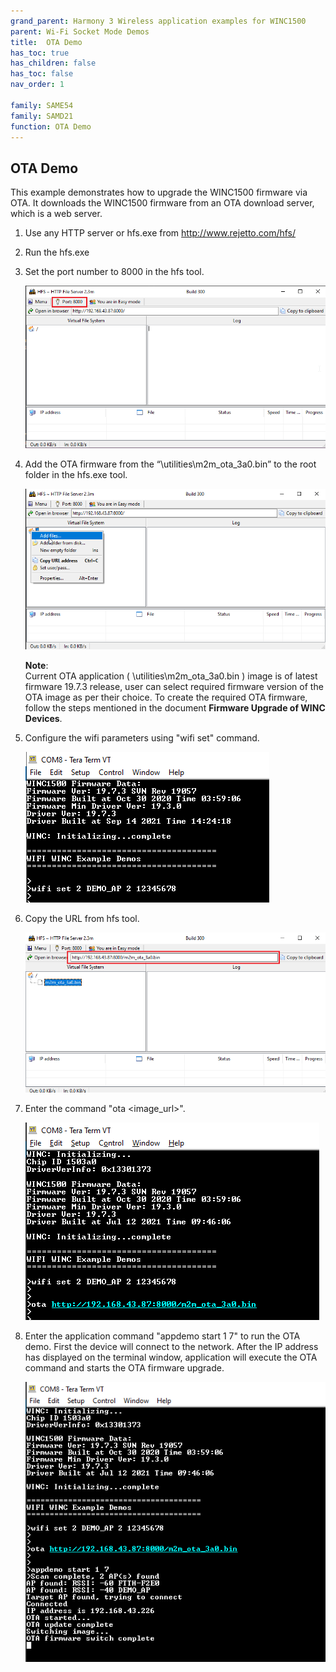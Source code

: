 ```yaml
---
grand_parent: Harmony 3 Wireless application examples for WINC1500
parent: Wi-Fi Socket Mode Demos
title:  OTA Demo
has_toc: true
has_children: false
has_toc: false
nav_order: 1

family: SAME54
family: SAMD21
function: OTA Demo
---
```


## OTA Demo<a name="otademo"></a>
This example demonstrates how to upgrade the WINC1500 firmware via OTA. It downloads the WINC1500 firmware from an OTA download server, which is a web server. 

1. Use any HTTP server or hfs.exe from http://www.rejetto.com/hfs/

2. Run the hfs.exe

3. Set the port number to 8000 in the hfs tool.

	![](images/hfs_set_port.png)

4. Add the OTA firmware from the “\utilities\m2m_ota_3a0.bin” to the root folder in the hfs.exe tool.

	![](images/hfs_add_file_path.png)	

	**Note**:<br>
	Current OTA application ( \utilities\m2m_ota_3a0.bin ) image is of latest firmware 19.7.3 release, user can select required firmware version of the OTA image as per their choice. To create the required OTA firmware, follow the steps mentioned in the document **Firmware Upgrade of WINC Devices**.
	

5. Configure the wifi parameters using "wifi set" command.

	![](images/wifi_config.png)

6. Copy the URL from hfs tool.

	![](images/hfs_copy_url.png)


7. Enter the command "ota \<image_url\>". 

	![](images/ota_url.png)

8. Enter the application command "appdemo start 1 7" to run the OTA demo. First the device will connect to the network. After the IP address has displayed on the terminal window, application will execute the OTA command and starts the OTA firmware upgrade.

	![](images/ota_console.png)


